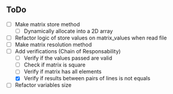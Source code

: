 <h2>ToDo</h2>

- [ ] Make matrix store method
  - [ ] Dynamically allocate into a 2D array
- [ ] Refactor logic of store values on matrix_values when read file
- [ ] Make matrix resolution method
- [ ] Add verifications (Chain of Responsability)
  - [ ] Verify if the values passed are valid
  - [ ] Check if matrix is square
  - [ ] Verify if matrix has all elements
  - [x] Verify if results between pairs of lines is not equals
- [ ] Refactor variables size
